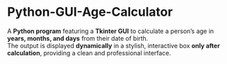 # Python-GUI-Age-Calculator
A **Python program** featuring a **Tkinter GUI** to calculate a person’s age in **years, months, and days** from their date of birth.  
The output is displayed **dynamically** in a stylish, interactive box **only after calculation**, providing a clean and professional interface.